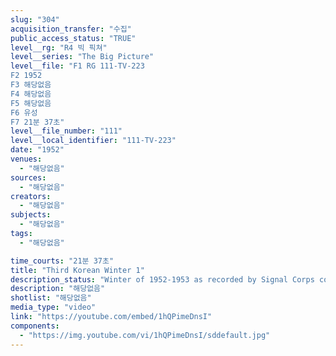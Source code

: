 ```yaml
---
slug: "304"
acquisition_transfer: "수집"
public_access_status: "TRUE"
level__rg: "R4 빅 픽쳐"
level__series: "The Big Picture"
level__file: "F1 RG 111-TV-223
F2 1952
F3 해당없음
F4 해당없음
F5 해당없음
F6 유성
F7 21분 37초"
level__file_number: "111"
level__local_identifier: "111-TV-223"
date: "1952"
venues: 
  - "해당없음"
sources: 
  - "해당없음"
creators: 
  - "해당없음"
subjects: 
  - "해당없음"
tags: 
  - "해당없음"

time_courts: "21분 37초"
title: "Third Korean Winter 1"
description_status: "Winter of 1952-1953 as recorded by Signal Corps combat photographers."
description: "해당없음"
shotlist: "해당없음"
media_type: "video"
link: "https://youtube.com/embed/1hQPimeDnsI"
components: 
  - "https://img.youtube.com/vi/1hQPimeDnsI/sddefault.jpg"
---
```

